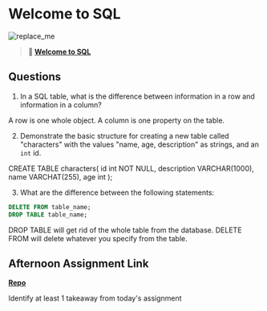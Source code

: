# Welcome to SQL

![replace_me](https://codeworks.blob.core.windows.net/public/assets/img/illustrations/placeholder.svg)

> **📖 [Welcome to SQL](https://codeworksacademy.com/fs-student-guide/resources/wk11/01-MySQL-GettingStarted)**

## Questions

1. In a SQL table, what is the difference between information in a row and information in a column?

A row is one whole object. A column is one property on the table.

2. Demonstrate the basic structure for creating a new table called "characters" with the values "name, age, description" as strings, and an `int` id.

CREATE TABLE characters(
    id int  NOT NULL,
    description VARCHAR(1000),
    name VARCHAT(255),
    age int
);

3. What are the difference between the following statements: 
```sql
DELETE FROM table_name;
DROP TABLE table_name;
```

DROP TABLE will get rid of the whole table from the database. DELETE FROM will delete whatever you specify from the table.

## Afternoon Assignment Link

**[Repo](https://github.com/uwilledw/<ASSIGNMENT_REPO>)**

Identify at least 1 takeaway from today's assignment

